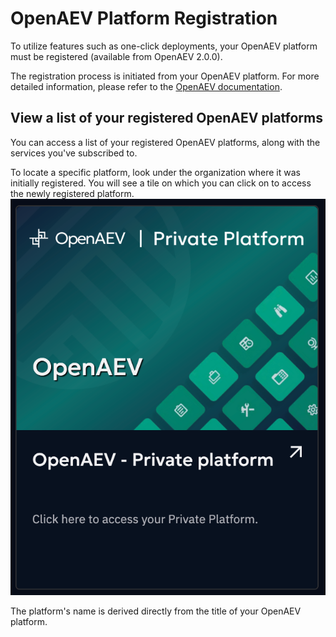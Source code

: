 # OpenAEV Platform Registration


To utilize features such as one-click deployments, your OpenAEV platform must be registered (available from OpenAEV 2.0.0).

The registration process is initiated from your OpenAEV platform. For more detailed information, please refer to the [OpenAEV documentation](https://docs.openaev.io/latest/administration/hub).

## View a list of your registered OpenAEV platforms

You can access a list of your registered OpenAEV platforms, along with the services you've subscribed to.

To locate a specific platform, look under the organization where it was initially registered. You will see a tile on which you can click on to access the newly registered platform.
![OpenAEV registered platform illustration](../assets/images/openaev-platform-registered.png)

The platform's name is derived directly from the title of your OpenAEV platform.